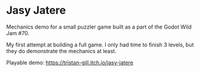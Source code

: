 # Jasy Jatere

Mechanics demo for a small puzzler game built as a part of the Godot Wild Jam #70.

My first attempt at building a full game. I only had time to finish 3 levels, but they do demonstrate the mechanics at least.

Playable demo: https://tristan-gill.itch.io/jasy-jatere
